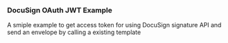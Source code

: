 ### DocuSign OAuth JWT Example

A smiple example to get access token for using DocuSign signature API and send an envelope by calling a existing template
